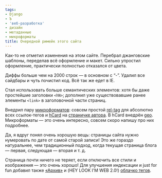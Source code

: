 ```yaml
---
tags:
- Django
- Ъ
- 'веб-разработка'
- дизайн
- метаданные
- микроформаты
title: Очередной римейк этого сайта
---
```


Как-то не отметил изменения на этом сайте. Перебрал джанговские шаблоны,
переделав всё оформление и макет. Сильно упростил оформление,
практически полностью отказался от цвета.

Диффы больше чем на 2000 строк — в основном с “-”. Удалил все сайдбары и
чуть почистил код. Всё так же едет в IE.

Стал использовать больше семантических элементов: хотя бы даже
простейшие заголовки `<hN>`; дополнил уже существовавшие ранее элементы
`<link>` в заголовочной части страниц.

Внедрил пару [микроформатов][]: совсем простой [rel-tag][] для абсолютно
всех ссылок-тегов и [hCard][] на [страничке автора][]. В hCard внедрён
[geo][]. Микроформаты — это очень интересно, совсем скоро напишу про них
подробнее.

Да, я вдруг понял очень хорошую вещь: страницы сайта нужно нумеровать по
дате от самой старой записи! Это же гораздо натуральнее, чем
традиционный подход, когда текущая страница блога — первая, следующая —
вторая и т. д.

Страница почти ничего не теряет, если отключить все стили и изображения
— это очень хорошо! Для улучшения индексации и just for fun добавил
также [«Архив»][] и (HEY LOOK I'M WEB 2.0!) [облачко тегов][].

  [микроформатов]: http://www.microformats.org/
  [rel-tag]: http://microformats.org/wiki/rel-tag/
  [hCard]: http://microformats.org/wiki/hcard/
  [страничке автора]: http://dzhus.org/about.html
  [geo]: http://microformats.org/wiki/geo/
  [«Архив»]: http://dzhus.org/posts/index.html
  [облачко тегов]: http://dzhus.org/tag/
